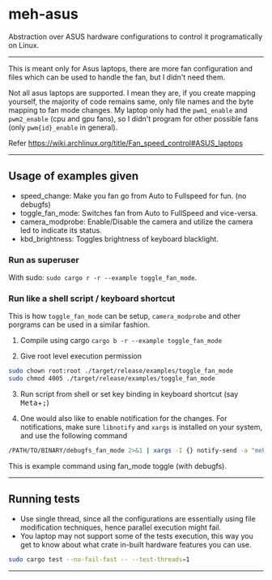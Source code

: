 # meh-asus

Abstraction over ASUS hardware configurations to control it programatically on Linux.

---

This is meant only for Asus laptops, there are more fan configuration and files which can be used to handle the fan, but I didn't need them.

Not all asus laptops are supported. I mean they are, if you create mapping yourself, the majority of code remains same, only file names and the byte mapping to fan mode changes. My laptop only had the `pwm1_enable` and `pwm2_enable` (cpu and gpu fans), so I didn't program for other possible fans (only `pwm{id}_enable` in general).

Refer https://wiki.archlinux.org/title/Fan_speed_control#ASUS_laptops

---

## Usage of examples given

- speed_change: Make you fan go from Auto to Fullspeed for fun. (no debugfs)
- toggle_fan_mode: Switches fan from Auto to FullSpeed and vice-versa.
- camera_modprobe: Enable/Disable the camera and utilize the camera led to indicate its status.
- kbd_brightness: Toggles brightness of keyboard blacklight.

### Run as superuser

With sudo: `sudo cargo r -r --example toggle_fan_mode`.

### Run like a shell script / keyboard shortcut

This is how `toggle_fan_mode` can be setup, `camera_modprobe` and other porgrams can be used in a similar fashion.

1. Compile using cargo `cargo b -r --example toggle_fan_mode`

2. Give root level execution permission

```bash
sudo chown root:root ./target/release/examples/toggle_fan_mode
sudo chmod 4005 ./target/release/examples/toggle_fan_mode
```

3. Run script from shell or set key binding in keyboard shortcut (say <kbd>Meta</kbd>+<kbd>;</kbd>)

4. One would also like to enable notification for the changes. For notifications, make sure `libnotify` and `xargs` is installed on your system, and use the following command

```bash
/PATH/TO/BINARY/debugfs_fan_mode 2>&1 | xargs -I {} notify-send -a "meh-asus" "Fan Mode Switch" "{}"
```

This is example command using fan_mode toggle (with debugfs).

---

## Running tests

- Use single thread, since all the configurations are essentially using file modification techniques, hence parallel execution might fail.
- You laptop may not support some of the tests execution, this way you get to know about what crate in-built hardware features you can use.

```bash
sudo cargo test --no-fail-fast -- --test-threads=1
```

---
